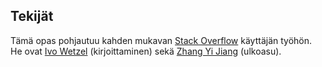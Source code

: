 ## Tekijät

Tämä opas pohjautuu kahden mukavan [Stack Overflow][3] käyttäjän työhön. He ovat [Ivo Wetzel][1] (kirjoittaminen) sekä [Zhang Yi Jiang][2] (ulkoasu).

[1]: http://stackoverflow.com/users/170224/ivo-wetzel
[2]: http://stackoverflow.com/users/313758/yi-jiang
[3]: http://stackoverflow.com/

